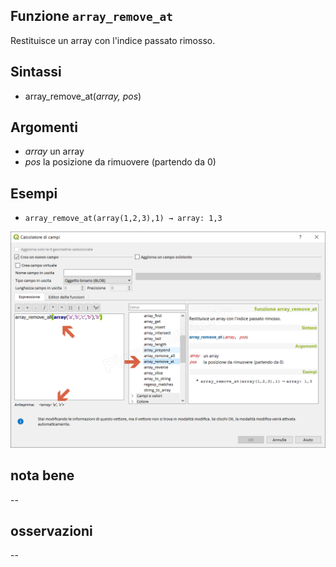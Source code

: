 ## Funzione `array_remove_at`

Restituisce un array con l'indice passato rimosso.

## Sintassi

* array_remove_at(_array, pos_)

## Argomenti

* _array_ un array
* _pos_ la posizione da rimuovere (partendo da 0)

## Esempi

* `array_remove_at(array(1,2,3),1) → array: 1,3`

![](/img/arrays/array_remove_at/array_remove_at1.png)

## nota bene

--

## osservazioni

--